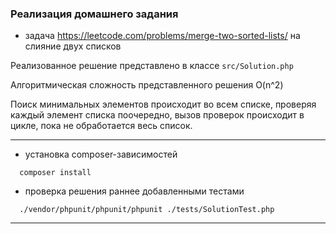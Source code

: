 ### Реализация домашнего задания

* задача https://leetcode.com/problems/merge-two-sorted-lists/ на слияние двух списков

Реализованное решение представлено в классе `src/Solution.php`

Алгоритмическая сложность представленного решения O(n^2)

Поиск минимальных элементов происходит во всем списке,
проверяя каждый элемент списка поочередно,
вызов проверок происходит в цикле,
пока не обработается весь список.

-- --

* установка composer-зависимостей
```shell
  composer install
```
* проверка решения раннее добавленными тестами
```shell
  ./vendor/phpunit/phpunit/phpunit ./tests/SolutionTest.php
```
-- --
